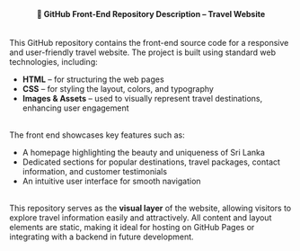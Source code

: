 <center><b>📁 GitHub Front-End Repository Description – Travel Website</b></center>
<br><br>
This GitHub repository contains the front-end source code for a responsive and user-friendly travel website. The project is built using standard web technologies, including:
<ul>
  
<li><b>HTML</b> – for structuring the web pages</li>

<li><b>CSS</b> – for styling the layout, colors, and typography</li>

<li><b>Images & Assets</b> – used to visually represent travel destinations, enhancing user engagement</li>
</ul>
<br>
The front end showcases key features such as:
<ul>
<li>A homepage highlighting the beauty and uniqueness of Sri Lanka</li>

<li>Dedicated sections for popular destinations, travel packages, contact information, and customer testimonials</li>

<li>An intuitive user interface for smooth navigation</li>
</ul>
<br>
This repository serves as the <b> visual layer</b> of the website, allowing visitors to explore travel information easily and attractively. All content and layout elements are static, making it ideal for hosting on GitHub Pages or integrating with a backend in future development.


